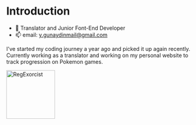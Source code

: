 # Introduction
  
  - 🔭 Translator and Junior Font-End Developer
  - 📫 email: y.gunaydinmail@gmail.com

I've started my coding journey a year ago and picked it up again recently. Currently working as a translator and working on my personal website to track progression on Pokemon games.


[<img src="img/regexorcist_logo.png" alt="RegExorcist" width="128"/>](https://github.com/yasingunaydiin/regexorcist)

